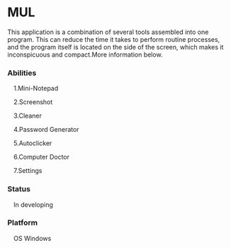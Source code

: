 <h1>MUL</h1>
<p>This application is a combination of several tools assembled into one program. This can reduce the time it takes to perform routine processes, and the program itself is located on the side of the screen, which makes it inconspicuous and compact.More information below.</p>
<h3>Abilities</h3>
<p>&#8195;1.Mini-Notepad</p>
<p>&#8195;2.Screenshot</p>
<p>&#8195;3.Cleaner</p>
<p>&#8195;4.Password Generator</p>
<p>&#8195;5.Autoclicker</p>
<p>&#8195;6.Computer Doctor</p>
<p>&#8195;7.Settings</p>
<h3>Status</h3>
<p>&#8195;In developing</p>
<h3>Platform</h3>
<p>&#8195;OS Windows</p>
